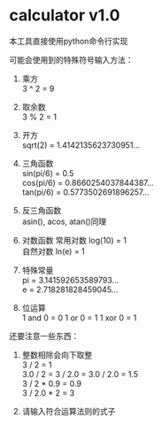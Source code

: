 # calculator v1.0
本工具直接使用python命令行实现

可能会使用到的特殊符号输入方法：

1. 乘方  
3 ^ 2 = 9

2. 取余数  
3 % 2 = 1

2. 开方  
sqrt(2) = 1.4142135623730951...

3. 三角函数   
sin(pi/6) = 0.5  
cos(pi/6) = 0.8660254037844387...  
tan(pi/6) = 0.5773502691896257...

4. 反三角函数  
asin(), acos, atan()同理

5. 对数函数
常用对数 log(10) = 1  
自然对数 ln(e) = 1

6. 特殊常量  
pi = 3.141592653589793...  
e = 2.718281828459045...

7. 位运算  
1 and 0 = 0
1 or 0 = 1
1 xor 0 = 1

还要注意一些东西：

1. 整数相除会向下取整  
3 / 2 = 1  
3.0 / 2 = 3 / 2.0 = 3.0 / 2.0 = 1.5  
3 / 2 * 0.9 = 0.9  
3 / 2.0 * 2 = 3

2. 请输入符合运算法则的式子

